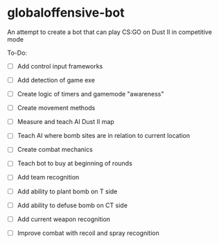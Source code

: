 # globaloffensive-bot
An attempt to create a bot that can play CS:GO on Dust II in competitive mode

To-Do:
- [ ] Add control input frameworks
- [ ] Add detection of game exe
- [ ] Create logic of timers and gamemode "awareness"
- [ ] Create movement methods
- [ ] Measure and teach AI Dust II map
- [ ] Teach AI where bomb sites are in relation to current location
- [ ] Create combat mechanics
- [ ] Teach bot to buy at beginning of rounds
- [ ] Add team recognition
- [ ] Add ability to plant bomb on T side
- [ ] Add ability to defuse bomb on CT side
- [ ] Add current weapon recognition
- [ ] Improve combat with recoil and spray recognition

